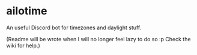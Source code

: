 # ailotime
An useful Discord bot for timezones and daylight stuff.

(Readme will be wrote when I will no longer feel lazy to do so :p
Check the wiki for help.)
